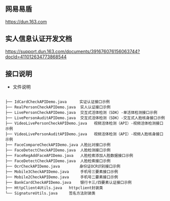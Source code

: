 ## 网易易盾
https://dun.163.com
## 实人信息认证开发文档
https://support.dun.163.com/documents/391676076156063744?docId=411012634773868544
## 接口说明

- 文件说明

```

├── IdCardCheckAPIDemo.java　    实证认证接口示例
├── RealPersonCheckAPIDemo.java  实人认证接口示例
├── LivePersonCheckAPIDemo.java  交互式活体检测（SDK）-单活体检测接口示例
├── LivePersonAuditAPIDemo.java  交互式活体检测（SDK）-交互式人脸核身接口示例
├── VideoLivePersonCheckAPIDemo.java   视频活体检测（API）-视频活体检测接口示例
├── VideoLivePersonAuditAPIDemo.java   视频活体检测（API）-视频人脸核身接口示例
├── FaceCompareCheckAPIDemo.java 人脸比对接口示例
├── FaceDetectCheckAPIDemo.java  人脸检测接口示例
├── FaceRegAddFaceAPIDemo.java   人脸检索添加人脸数据接口示例
├── FaceDetectCheckAPIDemo.java  人脸检索接口示例
├── OcrCheckAPIDemo.java　       身份证OCR识别接口示例
├── Mobile3CheckAPIDemo.java     手机号三要素接口示例
├── Mobile2CheckAPIDemo.java     手机号二要素接口示例
├── BankCardCheckAPIDemo.java    银行卡三/四要素认证接口示例
├── HttpClient4Utils.java   httpclient封装类
└── SignatureUtils.java     签名方法封装类
```
